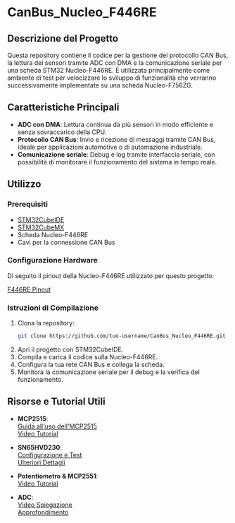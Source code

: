 # CanBus_Nucleo_F446RE

## Descrizione del Progetto

Questa repository contiene il codice per la gestione del protocollo CAN Bus, la lettura dei sensori tramite ADC con DMA e la comunicazione seriale per una scheda STM32 Nucleo-F446RE. È utilizzata principalmente come ambiente di test per velocizzare lo sviluppo di funzionalità che verranno successivamente implementate su una scheda Nucleo-F756ZG.

## Caratteristiche Principali

- **ADC con DMA**: Lettura continua da più sensori in modo efficiente e senza sovraccarico della CPU.
- **Protocollo CAN Bus**: Invio e ricezione di messaggi tramite CAN Bus, ideale per applicazioni automotive o di automazione industriale.
- **Comunicazione seriale**: Debug e log tramite interfaccia seriale, con possibilità di monitorare il funzionamento del sistema in tempo reale.

## Utilizzo

### Prerequisiti

- [STM32CubeIDE](https://www.st.com/en/development-tools/stm32cubeide.html)
- [STM32CubeMX](https://www.st.com/en/development-tools/stm32cubemx.html)
- Scheda Nucleo-F446RE
- Cavi per la connessione CAN Bus

### Configurazione Hardware

Di seguito il pinout della Nucleo-F446RE utilizzato per questo progetto:

[F446RE Pinout](https://os.mbed.com/platforms/ST-Nucleo-F446RE/)

### Istruzioni di Compilazione

1. Clona la repository:
   ```bash
   git clone https://github.com/tuo-username/CanBus_Nucleo_F446RE.git
2. Apri il progetto con STM32CubeIDE.
3. Compila e carica il codice sulla Nucleo-F446RE.
4. Configura la tua rete CAN Bus e collega la scheda.
5. Monitora la comunicazione seriale per il debug e la verifica del funzionamento.

## Risorse e Tutorial Utili

- **MCP2515**:  
   [Guida all'uso dell'MCP2515](https://blog.naver.com/eziya76/221188525127)  
   [Video Tutorial](https://www.youtube.com/watch?v=sd6FKkfzU2I)

- **SN65HVD230**:  
   [Configurazione e Test](https://youtu.be/KHNRftBa1Vc?si=2C673-Au-6wTgh2l)  
   [Ulteriori Dettagli](https://www.youtube.com/watch?v=-lcrrRrKdFg)

- **Potentiometro & MCP2551**:  
   [Video Tutorial](https://www.micropeta.com/video115)

- **ADC**:  
   [Video Spiegazione](https://www.youtube.com/watch?v=zipjCtiHYr8)  
   [Approfondimento](https://deepbluembedded.com/stm32-adc-multi-channel-scan-continuous-mode-dma-poll-examples/#stm32-adc-multichannel-scan-continuous-mode-dma-example)

